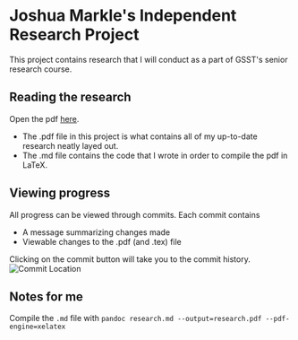 # Joshua Markle's Independent Research Project

This project contains research that I will conduct as a part of GSST's senior research course.

## Reading the research

Open the pdf <a href="https://joshuamarkle.github.io/research-project/research.pdf" target="_blank">here</a>.

- The .pdf file in this project is what contains all of my up-to-date research neatly layed out.
- The .md file contains the code that I wrote in order to compile the pdf in LaTeX.

## Viewing progress

All progress can be viewed through commits. Each commit contains

- A message summarizing changes made
- Viewable changes to the .pdf (and .tex) file

Clicking on the commit button will take you to the commit history.
![Commit Location](https://docs.github.com/assets/cb-48474/images/help/commits/commits-page.png)

## Notes for me

Compile the `.md` file with `pandoc research.md --output=research.pdf --pdf-engine=xelatex`
